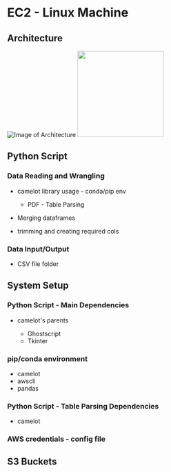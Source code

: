 # EC2 - Linux Machine
## Architecture
![Image of Architecture](https://github.com/yourfriend-gaurav-gurjar/musical-broccoli/blob/main/EC2%20-%20Linux%20Machine.png)
<img src="[https://github.com/yourfriend-gaurav-gurjar/musical-broccoli/blob/main/EC2%20-%20Linux%20Machine.png.jpg](https://github.com/yourfriend-gaurav-gurjar/musical-broccoli/blob/main/EC2%20-%20Linux%20Machine.png)" width="200"/>

## Python Script


### Data Reading and Wrangling

- camelot library usage - conda/pip env

	- PDF - Table Parsing

- Merging dataframes
- trimming and creating required cols

### Data Input/Output

- CSV file folder

## System Setup

### Python Script - Main Dependencies

- camelot's parents

	- Ghostscript
	- Tkinter

### pip/conda environment

- camelot
- awscli
- pandas

### Python Script - Table Parsing Dependencies

- camelot

### AWS credentials - config file

## S3 Buckets


